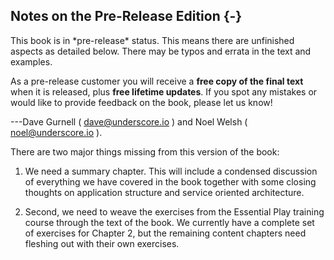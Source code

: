 ## Notes on the Pre-Release Edition {-}

<div class="callout callout-danger">
This book is in *pre-release* status.
This means there are unfinished aspects as detailed below.
There may be typos and errata in the text and examples.

As a pre-release customer you will receive a
**free copy of the final text** when it is released,
plus **free lifetime updates**.
If you spot any mistakes or would like to provide feedback on the book,
please let us know!

---Dave Gurnell ( [dave@underscore.io](mailto:dave@underscore.io) )
and Noel Welsh ( [noel@underscore.io](mailto:noel@underscore.io) ).
</div>

There are two major things missing from this version of the book:

1.  We need a summary chapter.
    This will include a condensed discussion of
    everything we have covered in the book together with
    some closing thoughts on application structure
    and service oriented architecture.

2.  Second, we need to weave the exercises from
    the Essential Play training course through the text of the book.
    We currently have a complete set of exercises for Chapter 2,
    but the remaining content chapters need fleshing out with their own exercises.
